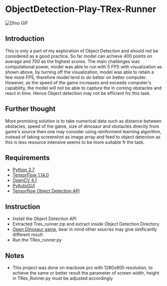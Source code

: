 # ObjectDetection-Play-TRex-Runner 



![DIno GIF](https://user-images.githubusercontent.com/52415315/61345304-b35be300-a87e-11e9-86ad-2b9a2eb613f3.gif)



## Introduction
This is only a part of my exploration of Object Detection and should not be considered as a good practice. So far model can achieve 400 points on average and 700 as the highest scores. The main challenges was computational power, model was able to run with 5 FPS with visualization as shown above, by turning off the visualization, model was able to retain a few more FPS, therefore model tend to do better on better computer. However, as the speed of the game increases and exceeds computer's capability, the model will not be able to capture the in coming obstacles and react in time. Hence Object detection may not be  efficient for this task.

## Further thought
More promising solution is to take numerical data such as distance between obstacles, speed of the game, size of dinosaur and obstacles directly from game's source then one may consider using reinforment learning algorithm, instead of taking screenshot as image array and feed to object detection as this is less resource intensive seems to be more suitable fr the task.


## Requirements
- [Python 3.7](https://www.python.org/)
- [TensorFlow 1.14.0](https://www.tensorflow.org/)
- [OpenCV 4.1](http://opencv.org/)
- [PyAutoGUI](https://pyautogui.readthedocs.io/)
- [Tensorflow Object Detection API](https://github.com/tensorflow/models/tree/master/research/object_detection)

## Instruction
- Install the Object Detection API
- Extracted Trex_runner.zip and extract inside Object Detection Directory
- [Open Dinosaur game](http://www.trex-game.skipser.com/), bear in mind other soucres may give sinificantly different result
- Run the TRex_runner.py

## Notes
- This project was done on macbook pro with 1280x800 resolution, to achieve the same or better result the parameter of screen width, height in TRex_Runner.py must be adjusted accordingly
